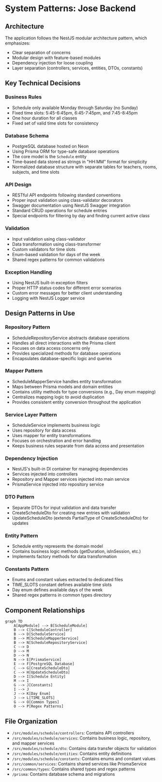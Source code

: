 # System Patterns: Jose Backend

## Architecture

The application follows the NestJS modular architecture pattern, which emphasizes:

- Clear separation of concerns
- Modular design with feature-based modules
- Dependency injection for loose coupling
- Layer separation (controllers, services, entities, DTOs, constants)

## Key Technical Decisions

### Business Rules

- Schedule only available Monday through Saturday (no Sunday)
- Fixed time slots: 5:45-6:45pm, 6:45-7:45pm, and 7:45-8:45pm
- One hour duration for all classes
- Fixed set of valid time slots for consistency

### Database Schema

- PostgreSQL database hosted on Neon
- Using Prisma ORM for type-safe database operations
- The core model is the `Schedule` entity
- Time-based data stored as strings in "HH:MM" format for simplicity
- Normalized database structure with separate tables for teachers, rooms, subjects, and time slots

### API Design

- RESTful API endpoints following standard conventions
- Proper input validation using class-validator decorators
- Swagger documentation using NestJS Swagger integration
- Standard CRUD operations for schedule entries
- Special endpoints for filtering by day and finding current active class

### Validation

- Input validation using class-validator
- Data transformation using class-transformer
- Custom validators for time slots
- Enum-based validation for days of the week
- Shared regex patterns for common validations

### Exception Handling

- Using NestJS built-in exception filters
- Proper HTTP status codes for different error scenarios
- Custom error messages for better client understanding
- Logging with NestJS Logger service

## Design Patterns in Use

### Repository Pattern

- ScheduleRepositoryService abstracts database operations
- Handles all direct interactions with the Prisma client
- Focuses on data access concerns only
- Provides specialized methods for database operations
- Encapsulates database-specific logic and queries

### Mapper Pattern

- ScheduleMapperService handles entity transformation
- Maps between Prisma models and domain entities
- Contains utility methods for type conversions (e.g., Day enum mapping)
- Centralizes mapping logic to avoid duplication
- Provides consistent entity conversion throughout the application

### Service Layer Pattern

- ScheduleService implements business logic
- Uses repository for data access
- Uses mapper for entity transformations
- Focuses on orchestration and error handling
- Keeps business rules separate from data access and presentation

### Dependency Injection

- NestJS's built-in DI container for managing dependencies
- Services injected into controllers
- Repository and Mapper services injected into main service
- PrismaService injected into repository service

### DTO Pattern

- Separate DTOs for input validation and data transfer
- CreateScheduleDto for creating new entries with validation
- UpdateScheduleDto (extends PartialType of CreateScheduleDto) for updates

### Entity Pattern

- Schedule entity represents the domain model
- Contains business logic methods (getDuration, isInSession, etc.)
- Implements factory methods for data transformation

### Constants Pattern

- Enums and constant values extracted to dedicated files
- TIME_SLOTS constant defines available time slots
- Day enum defines available days of the week
- Shared regex patterns in common types directory

## Component Relationships

```mermaid
graph TD
    A[AppModule] --> B[ScheduleModule]
    B --> C[ScheduleController]
    B --> D[ScheduleService]
    B --> M[ScheduleMapperService]
    B --> N[ScheduleRepositoryService]
    C --> D
    D --> M
    D --> N
    N --> E[PrismaService]
    E --> F[PostgreSQL Database]
    C --> G[CreateScheduleDto]
    C --> H[UpdateScheduleDto]
    D --> I[Schedule Entity]
    M --> I
    G --> J[Constants]
    I --> J
    J --> K[Day Enum]
    J --> L[TIME_SLOTS]
    G --> O[Common Types]
    O --> P[Regex Patterns]
```

## File Organization

- `/src/modules/schedule/controllers`: Contains API controllers
- `/src/modules/schedule/services`: Contains business logic, repository, and mapper services
- `/src/modules/schedule/dto`: Contains data transfer objects for validation
- `/src/modules/schedule/entities`: Contains entity definitions
- `/src/modules/schedule/constants`: Contains enums and constant values
- `/src/common/services`: Contains shared services like PrismaService
- `/src/common/types`: Contains shared types and regex patterns
- `/prisma`: Contains database schema and migrations
